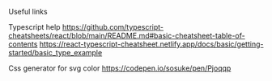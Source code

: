 Useful links

Typescript help
https://github.com/typescript-cheatsheets/react/blob/main/README.md#basic-cheatsheet-table-of-contents
https://react-typescript-cheatsheet.netlify.app/docs/basic/getting-started/basic_type_example

Css generator for svg color
https://codepen.io/sosuke/pen/Pjoqqp